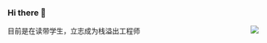 ### Hi there 👋

<img align="right" src="https://github-readme-stats.vercel.app/api?username=weypro&show_icons=true&icon_color=eed0d2&text_color=24292e&bg_color=ffffff&title_color=eed0d2&hide_title=true" />

目前是在读带学生，立志成为栈溢出工程师
